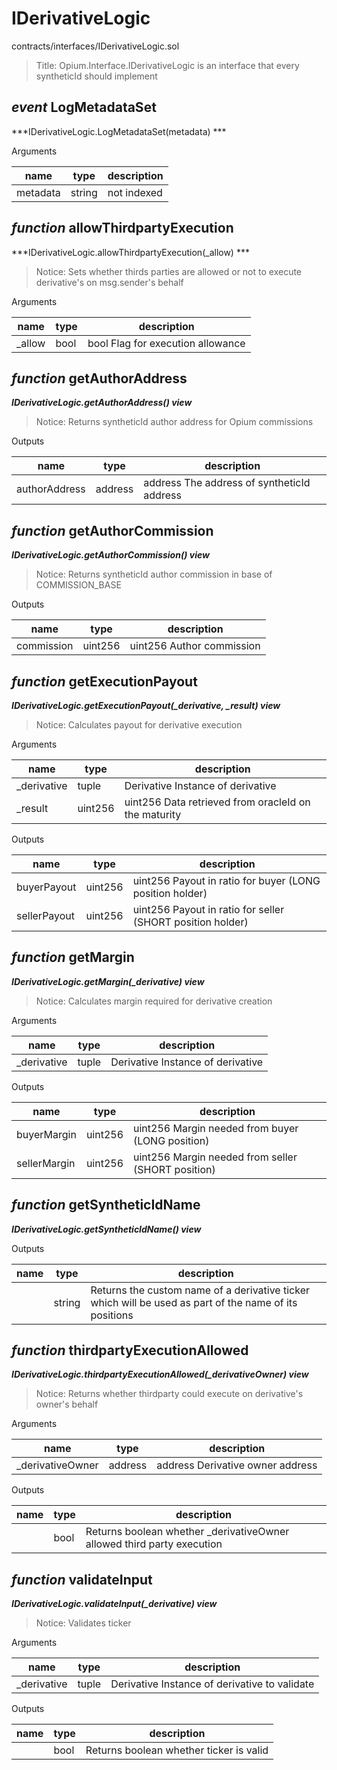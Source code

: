 # IDerivativeLogic

contracts/interfaces/IDerivativeLogic.sol

> Title: Opium.Interface.IDerivativeLogic is an interface that every syntheticId should implement

## *event* LogMetadataSet

***IDerivativeLogic.LogMetadataSet(metadata) ***

Arguments

| **name** | **type** | **description** |
|-|-|-|
| metadata | string | not indexed |



## *function* allowThirdpartyExecution

***IDerivativeLogic.allowThirdpartyExecution(_allow) ***

> Notice: Sets whether thirds parties are allowed or not to execute derivative's on msg.sender's behalf

Arguments

| **name** | **type** | **description** |
|-|-|-|
| _allow | bool | bool Flag for execution allowance |



## *function* getAuthorAddress

***IDerivativeLogic.getAuthorAddress() view***

> Notice: Returns syntheticId author address for Opium commissions

Outputs

| **name** | **type** | **description** |
|-|-|-|
| authorAddress | address | address The address of syntheticId address |



## *function* getAuthorCommission

***IDerivativeLogic.getAuthorCommission() view***

> Notice: Returns syntheticId author commission in base of COMMISSION_BASE

Outputs

| **name** | **type** | **description** |
|-|-|-|
| commission | uint256 | uint256 Author commission |



## *function* getExecutionPayout

***IDerivativeLogic.getExecutionPayout(_derivative, _result) view***

> Notice: Calculates payout for derivative execution

Arguments

| **name** | **type** | **description** |
|-|-|-|
| _derivative | tuple | Derivative Instance of derivative |
| _result | uint256 | uint256 Data retrieved from oracleId on the maturity |

Outputs

| **name** | **type** | **description** |
|-|-|-|
| buyerPayout | uint256 | uint256 Payout in ratio for buyer (LONG position holder) |
| sellerPayout | uint256 | uint256 Payout in ratio for seller (SHORT position holder) |



## *function* getMargin

***IDerivativeLogic.getMargin(_derivative) view***

> Notice: Calculates margin required for derivative creation

Arguments

| **name** | **type** | **description** |
|-|-|-|
| _derivative | tuple | Derivative Instance of derivative |

Outputs

| **name** | **type** | **description** |
|-|-|-|
| buyerMargin | uint256 | uint256 Margin needed from buyer (LONG position) |
| sellerMargin | uint256 | uint256 Margin needed from seller (SHORT position) |



## *function* getSyntheticIdName

***IDerivativeLogic.getSyntheticIdName() view***

Outputs

| **name** | **type** | **description** |
|-|-|-|
|  | string | Returns the custom name of a derivative ticker which will be used as part of the name of its positions |



## *function* thirdpartyExecutionAllowed

***IDerivativeLogic.thirdpartyExecutionAllowed(_derivativeOwner) view***

> Notice: Returns whether thirdparty could execute on derivative's owner's behalf

Arguments

| **name** | **type** | **description** |
|-|-|-|
| _derivativeOwner | address | address Derivative owner address |

Outputs

| **name** | **type** | **description** |
|-|-|-|
|  | bool | Returns boolean whether _derivativeOwner allowed third party execution |



## *function* validateInput

***IDerivativeLogic.validateInput(_derivative) view***

> Notice: Validates ticker

Arguments

| **name** | **type** | **description** |
|-|-|-|
| _derivative | tuple | Derivative Instance of derivative to validate |

Outputs

| **name** | **type** | **description** |
|-|-|-|
|  | bool | Returns boolean whether ticker is valid |



